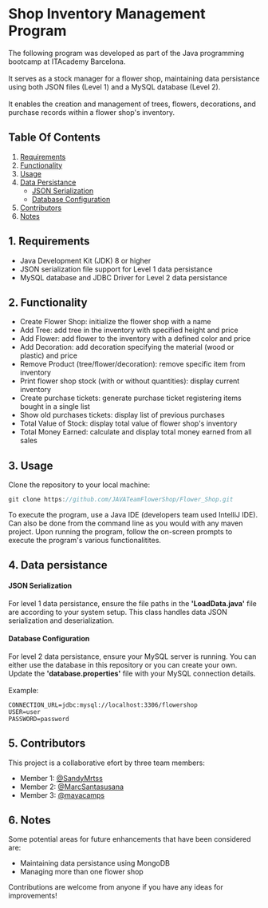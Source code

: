 # Shop Inventory Management Program

The following program was developed as part of the Java programming bootcamp at ITAcademy Barcelona.
<br><br>It serves as a stock manager for a flower shop, maintaining data persistance using both JSON files (Level 1) and a MySQL database (Level 2).
<br><br>It enables the creation and management of trees, flowers, decorations, and purchase records within a flower shop's inventory.

## Table Of Contents
1. [Requirements](#req)
2. [Functionality](#func)
3. [Usage](#use)
4. [Data Persistance](#persistance)
    - [JSON Serialization](#json)
    - [Database Configuration](#mysql)
5. [Contributors](#members)
6. [Notes](#notes)

## 1. Requirements <a name = "req"></a>
- Java Development Kit (JDK) 8 or higher
- JSON serialization file support for Level 1 data persistance
- MySQL database and JDBC Driver for Level 2 data persistance

## 2. Functionality <a name = "func"></a>
 - Create Flower Shop: initialize the flower shop with a name
 - Add Tree: add tree in the inventory with specified height and price
 - Add Flower: add flower to the inventory with a defined color and price
 - Add Decoration: add decoration specifying the material (wood or plastic) and price
 - Remove Product (tree/flower/decoration): remove specific item from inventory
 - Print flower shop stock (with or without quantities): display current inventory
 - Create purchase tickets: generate purchase ticket registering items bought in a single list
 - Show old purchases tickets: display list of previous purchases
 - Total Value of Stock: display total value of flower shop's inventory
 - Total Money Earned: calculate and display total money earned from all sales
   
## 3. Usage <a name = "use"></a>
Clone the repository to your local machine: 
```java Cloning repo
git clone https://github.com/JAVATeamFlowerShop/Flower_Shop.git
```
To execute the program, use a Java IDE (developers team used IntelliJ IDE). Can also be done from the command line as you would with any maven project. Upon running the program, follow the on-screen prompts to execute the program's various functionalitites.

## 4. Data persistance <a name = "persistance"></a>
#### JSON Serialization <a name = "json"></a>
For level 1 data persistance, ensure the file paths in the **'LoadData.java'** file are according to your system setup. This class handles data JSON serialization and deserialization.

#### Database Configuration <a name = "mysql"></a>
For level 2 data persistance, ensure your MySQL server is running. You can either use the database in this repository or you can create your own. Update the **'database.properties'** file with your MySQL connection details.
<br><br>Example:
```
CONNECTION_URL=jdbc:mysql://localhost:3306/flowershop
USER=user
PASSWORD=password
```

## 5. Contributors <a name = "members"></a>
This project is a collaborative efort by three team members:
- Member 1: [@SandyMrtss](https://github.com/SandyMrtss)
- Member 2: [@MarcSantasusana](https://github.com/MarcSantasusana)
- Member 3: [@mayacamps](https://github.com/mayacamps)

## 6. Notes <a name = "notes"></a>
Some potential areas for future enhancements that have been considered are:
- Maintaining data persistance using MongoDB
- Managing more than one flower shop

Contributions are welcome from anyone if you have any ideas for improvements!
